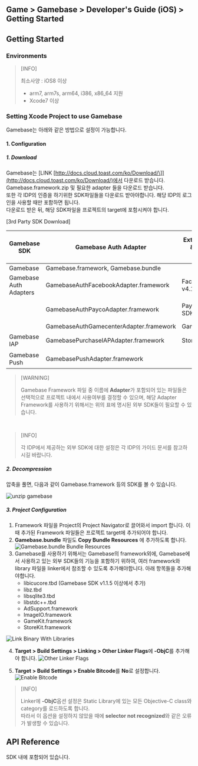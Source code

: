 ## Game > Gamebase > Developer's Guide (iOS) > Getting Started

## Getting Started

### Environments


> [INFO]
>
> 최소사양 : iOS8 이상 <br/>
> - arm7, arm7s, arm64, i386, x86_64 지원 <br/>
> - Xcode7 이상
>


### Setting Xcode Project to use Gamebase

Gamebase는 아래와 같은 방법으로 설정이 가능합니다.

#### 1. Configuration

##### 1. Download

Gamebase는 [LINK \[http://docs.cloud.toast.com/ko/Download/\]](http://docs.cloud.toast.com/ko/Download/)에서 다운로드 받습니다.<br/>
Gamebase.framework.zip 및 필요한 adapter 들을 다운로드 받습니다.<br/>
또한 각 IDP의 인증을 하기위한 SDK파일들을 다운로드 받아야합니다. 해당 IDP의 로그인을 사용할 때만 포함하면 됩니다.<br/>
다운로드 받은 뒤, 해당 SDK파일을 프로젝트의 target에 포함시켜야 합니다.

[3rd Party SDK Download]

| Gamebase SDK | Gamebase Auth Adapter | External(iOS) SDK & Compatible Version | External SDK Download Link |
| --- | --- | --- | --- |
| Gamebase | Gamebase.framework, Gamebase.bundle |  |  |
| Gamebase Auth Adapters | GamebaseAuthFacebookAdapter.framework | FacebookSDK v4.17.0 | [LINK \[Go to Download\]](https://developers.facebook.com/docs/ios/downloads) |
|  | GamebaseAuthPaycoAdapter.framework | PaycoID Login 3rd SDK v1.1.6 | [LINK \[Go to Download\]](https://developers.payco.com/guide/sdk/download) |
|  | GamebaseAuthGamecenterAdapter.framework | GameKit.framework |  |
| Gamebase IAP | GamebasePurchaseIAPAdapter.framework | StoreKit.framework | Gamebase내에 포함 |
| Gamebase Push | GamebasePushAdapter.framework |  | Gamebase내에 포함 |



> [WARNING]
>
> Gamebase Framework 파일 중 이름에 **Adapter**가 포함되어 있는 파일들은 선택적으로 프로젝트 내에서 사용여부를 결정할 수 있으며, 해당 Adapter Framework를 사용하기 위해서는 위의 표에 명시된 외부 SDK들이 필요할 수 있습니다.
>

<br/>


> [INFO]
> 
>각 IDP에서 제공하는 외부 SDK에 대한 설정은 각 IDP의 가이드 문서를 참고하시길 바랍니다.
>

##### 2. Decompression 

압축을 풀면, 다음과 같이 Gamebase.framework 등의 SDK를 볼 수 있습니다.

![unzip gamebase](http://static.toastoven.net/prod_gamebase/iOSDevelopersGuide/ios-developers-guide-installation-002_1.0.0.png)

##### 3. Project Configuration

1. Framework 파일을 Project의 Project Navigator로 끌어와서 import 합니다. 이 때 추가된 Framework 파일들은 프로젝트 target에 추가되어야 합니다. 
2. **Gamebase.bundle** 파일도 **Copy Bundle Resources** 에 추가하도록 합니다.
![Gamebase.bundle Bundle Resources](http://static.toastoven.net/prod_gamebase/iOSDevelopersGuide/ios-developers-guide-installation-003_1.0.0.png)
3. Gamebase를 사용하기 위해서는 Gamebase의 framework외에, Gamebase에서 사용하고 있는 외부 SDK들의 기능을 포함하기 위하여, 여러 framework와 library 파일을 linker에서 참조할 수 있도록 추가해야합니다. 아래 항목들을 추가해야합니다.
    * libicucore.tbd (Gamebase SDK v1.1.5 이상에서 추가)
    * libz.tbd
    * libsqlite3.tbd
    * libstdc++.tbd
    * AdSupport.framework
    * ImageIO.framework
    * GameKit.framework
    * StoreKit.framework

![Link Binary With Libraries](http://static.toastoven.net/prod_gamebase/iOSDevelopersGuide/ios-developers-guide-installation-005_1.0.0.png)

4. **Target > Build Settings > Linking > Other Linker Flags**에 **-ObjC**를 추가해야 합니다.
![Other Linker Flags](http://static.toastoven.net/prod_gamebase/iOSDevelopersGuide/ios-developers-guide-installation-006_1.0.0.png)

5. **Target > Build Settings > Enable Bitcode**를 **No**로 설정합니다.
![Enable Bitcode](http://static.toastoven.net/prod_gamebase/iOSDevelopersGuide/ios-developers-guide-installation-007_1.0.0.png)


> [INFO]
>
> Linker에 **-ObjC**옵션 설정은 Static Library에 있는 모든 Objective-C class와 category를 로드하도록 합니다. <br/>
> 따라서 이 옵션을 설정하지 않았을 때에 **selector not recognized**와 같은 오류가 발생할 수 있습니다.
>




## API Reference
SDK 내에 포함되어 있습니다.
